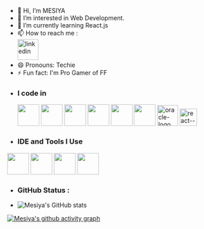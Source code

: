 - 👋 Hi, I’m MESIYA
- 👀 I’m interested in Web Development.
- 🌱 I’m currently learning React.js
- 📫 How to reach me :
 <br/> <a href=" https://www.linkedin.com/in/mesiya-a-5aaa352a4?utm_source=share&utm_campaign=share_via&utm_content=profile&utm_medium=android_app"><img width="48" height="48" src="https://img.icons8.com/fluency/48/linkedin.png" alt="linkedin"/></a>
- 😄 Pronouns: Techie
- ⚡ Fun fact: I'm Pro Gamer of FF
- ### I code in
   <img height="50" width="50" src="https://img.icons8.com/color/48/000000/python.png" /> <img height="50" width="50" src="https://img.icons8.com/color/48/000000/html-5.png" /> <img height="50" width="50" src="https://img.icons8.com/color/48/000000/css3.png" /> <img height="50" width="50" src="https://img.icons8.com/color/48/000000/bootstrap.png" />
<img height="50" width="50" src="https://img.icons8.com/color/48/000000/javascript.png"/> <img height="50" width="50" src="https://img.icons8.com/color/48/000000/mysql-logo.png"/>    <img width="48" height="48" src="https://img.icons8.com/color/48/oracle-logo.png" alt="oracle-logo"/>      <img width="40" height="40" src="https://img.icons8.com/ultraviolet/40/react--v1.png" alt="react--v1"/>
- ### IDE and Tools I Use
<img height="50" width="50" src="https://img.icons8.com/color/48/000000/visual-studio-code-2019.png"/> <img height="50" width="50" src="https://img.icons8.com/color/48/000000/pycharm.png"/>  <img height="50" width="50" src="https://img.icons8.com/color/50/000000/git.png"/> <img height="50" src="https://img.shields.io/badge/Netlify-00C7B7?style=for-the-badge&logo=netlify&logoColor=white"/>
-  ### GitHub Status :
-  ![Mesiya's  GitHub stats](https://github-readme-stats.vercel.app/api?username=MESIYA05&theme=dark&show_icons=true&&hide=issues,contribs)

  [![Mesiya's github activity graph](https://github-readme-activity-graph.vercel.app/graph?username=MESIYA05&bg_color=000000&color=ffffff&line=51f565&point=ffffff&area=true&hide_border=true)](https://github.com/ashutosh00710/github-readme-activity-graph)

<!---
MESIYA05/MESIYA05 is a ✨ special ✨ repository because its `README.md` (this file) appears on your GitHub profile.
You can click the Preview link to take a look at your changes.
--->
